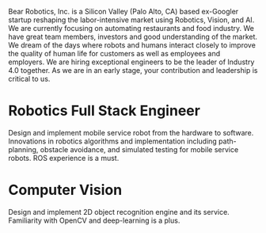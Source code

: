 Bear Robotics, Inc. is a Silicon Valley (Palo Alto, CA) based ex-Googler startup reshaping the
labor-intensive market using Robotics, Vision, and AI. We are currently
focusing on automating restaurants and food industry. We have great team
members, investors and good understanding of the market. We dream of the days
where robots and humans interact closely to improve the quality of human life
for customers as well as employees and employers.  We are hiring exceptional
engineers to be the leader of Industry 4.0 together. As we are in an early
stage, your contribution and leadership is critical to us.

# Robotics Full Stack Engineer
Design and implement mobile service robot from the hardware to software.
Innovations in robotics algorithms and implementation including path-planning,
obstacle avoidance, and simulated testing for mobile service robots.
ROS experience is a must.

# Computer Vision 
Design and implement 2D object recognition engine and its service.
Familiarity with OpenCV and deep-learning is a plus.
